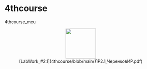 # 4thcourse
4thcourse_mcu

<div id="header" align="center">
  <img src="https://media.giphy.com/media/M9gbBd9nbDrOTu1Mqx/giphy.gif" width="100"/>
</div>


<div align="center">
  [LabWork_#2.1](4thcourse/blob/main/ЛР2.1_ЧеренковИР.pdf)
</div>
